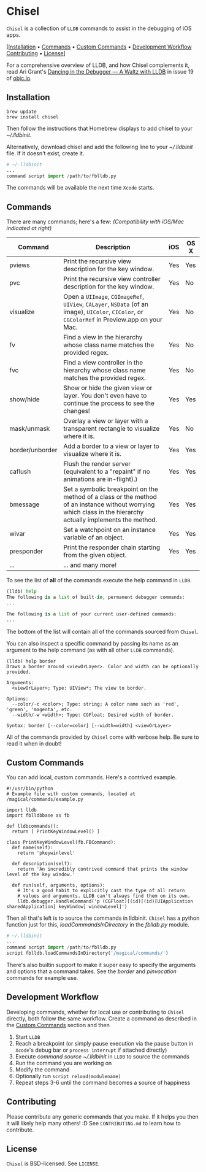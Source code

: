 # Chisel
`Chisel` is a collection of `LLDB` commands to assist in the debugging of iOS apps.

[[Installation](#installation) &bull; [Commands](#commands) &bull; [Custom Commands](#custom-commands) &bull; [Development Workflow](#development-workflow) [Contributing](#contributing) &bull; [License](#license)]

For a comprehensive overview of LLDB, and how Chisel complements it, read Ari Grant's [Dancing in the Debugger — A Waltz with LLDB](http://www.objc.io/issue-19/lldb-debugging.html) in issue 19 of [objc.io](http://www.objc.io/).

## Installation

```
brew update
brew install chisel
```

Then follow the instructions that Homebrew displays to add chisel to your _~/.lldbinit_.

Alternatively, download chisel and add the following line to your _~/.lldbinit_ file. If it doesn't exist, create it.

```Python
# ~/.lldbinit
...
command script import /path/to/fblldb.py

```

The commands will be available the next time `Xcode` starts.

## Commands
There are many commands; here's a few:
*(Compatibility with iOS/Mac indicated at right)*

|Command          |Description     |iOS    |OS X   |
|-----------------|----------------|-------|-------|
|pviews           |Print the recursive view description for the key window.|Yes|Yes|
|pvc              |Print the recursive view controller description for the key window.|Yes|No|
|visualize        |Open a `UIImage`, `CGImageRef`, `UIView`, `CALayer`, `NSData` (of an image), `UIColor`, `CIColor`, or `CGColorRef` in Preview.app on your Mac.|Yes|No|
|fv               |Find a view in the hierarchy whose class name matches the provided regex.|Yes|No|
|fvc              |Find a view controller in the hierarchy whose class name matches the provided regex.|Yes|No|
|show/hide        |Show or hide the given view or layer. You don't even have to continue the process to see the changes!|Yes|Yes|
|mask/unmask      |Overlay a view or layer with a transparent rectangle to visualize where it is.|Yes|No|
|border/unborder  |Add a border to a view or layer to visualize where it is.|Yes|Yes|
|caflush          |Flush the render server (equivalent to a "repaint" if no animations are in-flight).)|Yes|Yes|
|bmessage         |Set a symbolic breakpoint on the method of a class or the method of an instance without worrying which class in the hierarchy actually implements the method.|Yes|Yes|
|wivar            |Set a watchpoint on an instance variable of an object.|Yes|Yes|
|presponder       |Print the responder chain starting from the given object.|Yes|Yes|
|...              |... and many more!|

To see the list of **all** of the commands execute the help command in `LLDB`.

```Python
(lldb) help
The following is a list of built-in, permanent debugger commands:
...

The following is a list of your current user-defined commands:
...
```

The bottom of the list will contain all of the commands sourced from `Chisel`.

You can also inspect a specific command by passing its name as an argument to the help command (as with all other `LLDB` commands). 

```
(lldb) help border
Draws a border around <viewOrLayer>. Color and width can be optionally provided.

Arguments:
  <viewOrLayer>; Type: UIView*; The view to border.

Options:
  --color/-c <color>; Type: string; A color name such as 'red', 'green', 'magenta', etc.
  --width/-w <width>; Type: CGFloat; Desired width of border.

Syntax: border [--color=color] [--width=width] <viewOrLayer>
```

All of the commands provided by `Chisel` come with verbose help. Be sure to read it when in doubt!

## Custom Commands
You can add local, custom commands. Here's a contrived example.

```
#!/usr/bin/python
# Example file with custom commands, located at /magical/commands/example.py

import lldb
import fblldbbase as fb

def lldbcommands():
  return [ PrintKeyWindowLevel() ]
  
class PrintKeyWindowLevel(fb.FBCommand):
  def name(self):
    return 'pkeywinlevel'
    
  def description(self):
    return 'An incredibly contrived command that prints the window level of the key window.'
    
  def run(self, arguments, options):
    # It's a good habit to explicitly cast the type of all return
    # values and arguments. LLDB can't always find them on its own.
    lldb.debugger.HandleCommand('p (CGFloat)[(id)[(id)[UIApplication sharedApplication] keyWindow] windowLevel]')
```

Then all that's left is to source the commands in lldbinit. `Chisel` has a python function just for this, _loadCommandsInDirectory_ in the _fblldb.py_ module.

```Python
# ~/.lldbinit
...
command script import /path/to/fblldb.py
script fblldb.loadCommandsInDirectory('/magical/commands/')

```

There's also builtin support to make it super easy to specify the arguments and options that a command takes. See the _border_ and _pinvocation_ commands for example use.

## Development Workflow
Developing commands, whether for local use or contributing to `Chisel` directly, both follow the same workflow. Create a command as described in the [Custom Commands](#custom-commands) section and then

1. Start `LLDB`
2. Reach a breakpoint (or simply pause execution via the pause button in `Xcode`'s debug bar or `process interrupt` if attached directly)
3. Execute _command source ~/.lldbinit_ in `LLDB` to source the commands
4. Run the command you are working on
5. Modify the command
6. Optionally run `script reload(modulename)`
7. Repeat steps 3-6 until the command becomes a source of happiness

## Contributing
Please contribute any generic commands that you make. If it helps you then it will likely help many others! :D See `CONTRIBUTING.md` to learn how to contribute.

## License
`Chisel` is BSD-licensed. See `LICENSE`.
